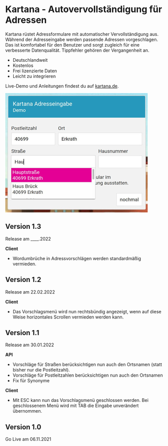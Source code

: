 # Kartana - Autovervollständigung für Adressen

Kartana rüstet Adressformulare mit automatischer Vervollständigung aus. Während der Adresseingabe werden passende Adressen vorgeschlagen. Das ist komfortabel für den Benutzer und
sorgt zugleich für eine verbesserte Datenqualität. Tippfehler gehören der Vergangenheit an.

* Deutschlandweit
* Kostenlos
* Frei lizenzierte Daten
* Leicht zu integrieren

Live-Demo und Anleitungen findest du auf [kartana.de](https://kartana.de).


![Screenshot](example.jpeg)

## Version 1.3
Release am ____.2022

**Client**
* Wordumbrüche in Adressvorschlägen werden standardmäßig vermieden.

## Version 1.2
Release am 22.02.2022

**Client**
* Das Vorschlagsmenü wird nun rechtsbündig angezeigt, wenn auf diese Weise horizontales Scrollen vermieden werden kann.

## Version 1.1
Release am 30.01.2022

**API**
* Vorschläge für Straßen berücksichtigen nun auch den Ortsnamen (statt bisher nur die Postleitzahl).
* Vorschläge für Postleitzahlen berücksichtigen nun auch den Ortsnamen
* Fix für Synonyme 

**Client**
* Mit ESC kann nun das Vorschlagsmenü geschlossen werden. Bei geschlossenem Menü wird mit TAB die Eingabe unverändert übernommen. 


## Version 1.0
Go Live am 06.11.2021
